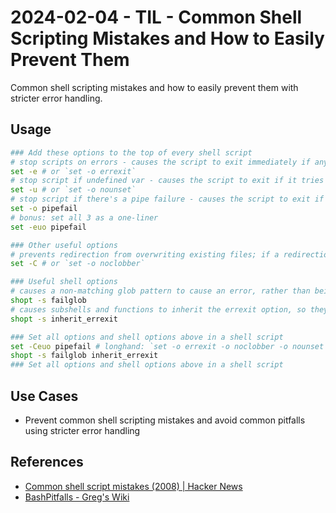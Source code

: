 # 2024-02-04 - TIL - Common Shell Scripting Mistakes and How to Easily Prevent Them

Common shell scripting mistakes and how to easily prevent them with stricter error handling.


## Usage

```sh
### Add these options to the top of every shell script
# stop scripts on errors - causes the script to exit immediately if any command exits with a non-zero status
set -e # or `set -o errexit`
# stop script if undefined var - causes the script to exit if it tries to use a variable that has not been set
set -u # or `set -o nounset`
# stop script if there's a pipe failure - causes the script to exit if any command in a pipeline fails, rather than continuing with the next command in the pipeline
set -o pipefail
# bonus: set all 3 as a one-liner
set -euo pipefail

### Other useful options
# prevents redirection from overwriting existing files; if a redirection would cause a file to be overwritten, the shell will not perform the redirection
set -C # or `set -o noclobber`

### Useful shell options
# causes a non-matching glob pattern to cause an error, rather than being treated as a literal string
shopt -s failglob
# causes subshells and functions to inherit the errexit option, so they will also exit immediately if any command exits with a non-zero status
shopt -s inherit_errexit

### Set all options and shell options above in a shell script
set -Ceuo pipefail # longhand: `set -o errexit -o noclobber -o nounset -o pipefail`
shopt -s failglob inherit_errexit
### Set all options and shell options above in a shell script
```


## Use Cases

- Prevent common shell scripting mistakes and avoid common pitfalls using stricter error handling


## References

- [Common shell script mistakes (2008) | Hacker News](https://news.ycombinator.com/item?id=29470863)
- [BashPitfalls - Greg's Wiki](https://mywiki.wooledge.org/BashPitfalls)

